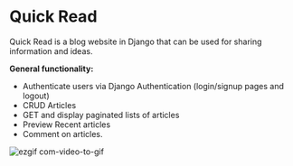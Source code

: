 # Quick Read
Quick Read is a blog website in Django that can be used for sharing information and ideas. 

**General functionality:**

- Authenticate users via Django Authentication (login/signup pages and logout)
- CRUD Articles
- GET and display paginated lists of articles
- Preview Recent articles
- Comment on articles.

![ezgif com-video-to-gif](https://user-images.githubusercontent.com/22757695/93666710-fcd92c80-fa45-11ea-9e01-8d597b5ad1ac.gif)
